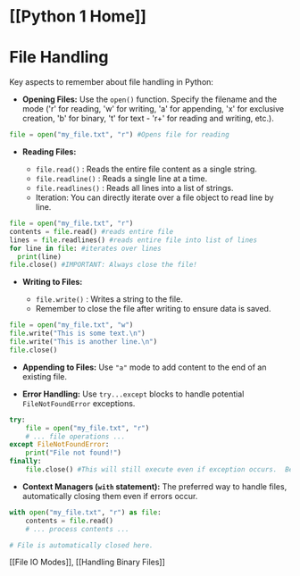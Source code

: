 # [[Python 1 Home]]
# File Handling

Key aspects to remember about file handling in Python:

*   **Opening Files:**  Use the `open()` function.  Specify the filename and the mode ('r' for reading, 'w' for writing, 'a' for appending, 'x' for exclusive creation, 'b' for binary, 't' for text -  'r+' for reading and writing, etc.).

```python
file = open("my_file.txt", "r") #Opens file for reading
```

*   **Reading Files:**

    *   `file.read()` : Reads the entire file content as a single string.
    *   `file.readline()` : Reads a single line at a time.
    *   `file.readlines()` : Reads all lines into a list of strings.
    *   Iteration: You can directly iterate over a file object to read line by line.

```python
file = open("my_file.txt", "r")
contents = file.read() #reads entire file
lines = file.readlines() #reads entire file into list of lines
for line in file: #iterates over lines
  print(line)
file.close() #IMPORTANT: Always close the file!

```

*   **Writing to Files:**

    *   `file.write()` : Writes a string to the file.
    *   Remember to close the file after writing to ensure data is saved.

```python
file = open("my_file.txt", "w")
file.write("This is some text.\n")
file.write("This is another line.\n")
file.close()
```

*   **Appending to Files:** Use `"a"` mode to add content to the end of an existing file.

*   **Error Handling:** Use `try...except` blocks to handle potential `FileNotFoundError` exceptions.

```python
try:
    file = open("my_file.txt", "r")
    # ... file operations ...
except FileNotFoundError:
    print("File not found!")
finally:
    file.close() #This will still execute even if exception occurs.  Best way to ensure file is closed
```

*   **Context Managers (`with` statement):** The preferred way to handle files, automatically closing them even if errors occur.

```python
with open("my_file.txt", "r") as file:
    contents = file.read()
    # ... process contents ...

# File is automatically closed here.
```

[[File IO Modes]], [[Handling Binary Files]]


